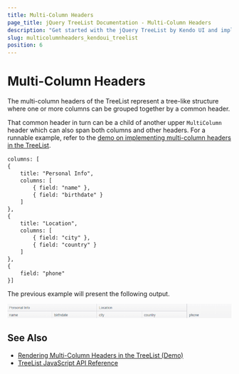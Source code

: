 ```yaml
---
title: Multi-Column Headers
page_title: jQuery TreeList Documentation - Multi-Column Headers
description: "Get started with the jQuery TreeList by Kendo UI and implement multi-column headers in the widget."
slug: multicolumnheaders_kendoui_treelist
position: 6
---
```


# Multi-Column Headers

The multi-column headers of the TreeList represent a tree-like structure where one or more columns can be grouped together by a common header.

That common header in turn can be a child of another upper `MultiColumn` header which can also span both columns and other headers. For a runnable example, refer to the [demo on implementing multi-column headers in the TreeList](https://demos.telerik.com/kendo-ui/treelist/multicolumnheaders).

    columns: [
    {
        title: "Personal Info",
        columns: [
            { field: "name" },
            { field: "birthdate" }
        ]
    },
    {
        title: "Location",
        columns: [
            { field: "city" },
            { field: "country" }
        ]
    },
    {
        field: "phone"
    }]

The previous example will present the following output.

![Kendo UI for jQuery TreeList MultiColumn Headers](multicolumn-headers.png)

## See Also

* [Rendering Multi-Column Headers in the TreeList (Demo)](https://demos.telerik.com/kendo-ui/treelist/multicolumnheaders)
* [TreeList JavaScript API Reference](/api/javascript/ui/treelist)
